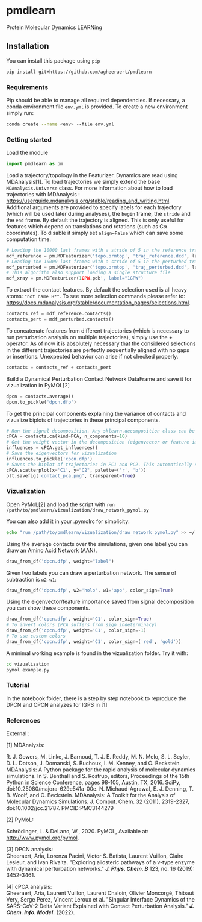 # pmdlearn
Protein Molecular Dynamics LEARNing 

## Installation
You can install this package using `pip`
```bash 
pip install git+https://github.com/agheeraert/pmdlearn
```
### Requirements
Pip should be able to manage all required dependencies. If necessary, a conda environment file `env.yml` is provided. To create a new environment simply run: 
``` bash
conda create --name <env> --file env.yml 
```
### Getting started
Load the module
```python
import pmdlearn as pm
```
Load a trajectory/topology in the Featurizer. Dynamics are read using MDAnalysis[1]. To load trajectories we simply extend the base `MDAnalysis.Universe` class. For more information about how to load trajectories with MDAnalysis : https://userguide.mdanalysis.org/stable/reading_and_writing.html.
Additional arguments are provided to specify labels for each trajectory (which will be used later during analyses), the `begin` frame, the `stride` and the `end` frame. By default the trajectory is aligned. This is only useful for features which depend on translations and rotations (such as C$\alpha$ coordinates). To disable it simply set `align=False` which can save some computation time.
```python
# Loading the 10000 last frames with a stride of 5 in the reference trajectory  
mdf_reference = pm.MDFeaturizer('topo.prmtop', 'traj_reference.dcd', label="reference", align=False, begin=-10000, stride=5)
# Loading the 10000 last frames with a stride of 5 in the perturbed trajectory  
mdf_perturbed = pm.MDFeaturizer('topo.prmtop', 'traj_perturbed.dcd', label="perturbed", align=False, begin=-10000, stride=5)
# This algorithm also support loading a single structure file
mdf_xray = pm.MDFeaturizer(1GPW.pdb', label="1GPW")
```
To extract the contact features. By default the selection used is all heavy atoms: `"not name H*"`. To see more selection commands please refer to: https://docs.mdanalysis.org/stable/documentation_pages/selections.html.
```python
contacts_ref = mdf_reference.contacts()
contacts_pert = mdf_perturbed.contacts()
```
To concatenate features from different trajectories (which is necessary to run perturbation analysis on multiple trajectories), simply use the $+$ operator. As of now it is absolutely necessary that the considered selections in the different trajectories are perfectly sequentially aligned with no gaps or insertions. Unexpected behavior can arise if not checked properly. 
```python
contacts = contacts_ref + contacts_pert
```
Build a Dynamical Perturbation Contact Network DataFrame and save it for vizualization in PyMOL[2]
```python
dpcn = contacts.average()
dpcn.to_pickle('dpcn.dfp')
```
To get the principal components explaining the variance of contacts and vizualize biplots of trajectories in these principal components.
```python
# Run the signal decomposition. Any sklearn.decomposition class can be use to extract components of the overall signal.
cPCA = contacts.ca(kind=PCA, n_components=10)
# Get the weight vector in the decomposition (eigenvector or feature importance)
influences = cPCA.get_influences()
# Save the eigenvectors for vizualization
influences.to_pickle('cpcn.dfp')
# Saves the biplot of trajectories in PC1 and PC2. This automatically separates trajectories with the original labels. Here the color red is assigned to the first label encountered and the color blue to the second label encountered. To disable this behavior simply set `hue=None"`
cPCA.scatterplot(x='C1', y="C2", palette=('r', 'b'))
plt.savefig('contact_pca.png', transparent=True)
```
### Vizualization
Open PyMoL[2] and load the script with
`run /path/to/pmdlearn/vizualization/draw_network_pymol.py`

You can also add it in your .pymolrc for simplicity: 
```bash
echo "run /path/to/pmdlearn/vizualization/draw_network_pymol.py" >> ~/.pymolrc
```
Using the average contacts over the simulations, given one label you can draw an Amino Acid Network (AAN).
```python
draw_from_df('dpcn.dfp', weight="label")
```
Given two labels you can draw a perturbation network. The sense of subtraction is `w2-w1`:
```python
draw_from_df('dpcn.dfp', w2='holo', w1='apo', color_sign=True)
```
Using the eigenvector/feature importance saved from signal decomposition you can show these components.
```python
draw_from_df('cpcn.dfp', weight='C1', color_sign=True)
# To invert colors (PCA suffers from sign indeterminacy)
draw_from_df('cpcn.dfp', weight='C1', color_sign=-1)
# To use custom colors 
draw_from_df('cpcn.dfp', weight='C1', color_sign=('red', 'gold'))
```
A minimal working example is found in the vizualization folder. Try it with:
```bash
cd vizualization
pymol example.py
```

### Tutorial
In the notebook folder, there is a step by step notebook to reproduce the DPCN and CPCN analyzes for IGPS in [1]
### References
External : 

[1] MDAnalysis:

R. J. Gowers, M. Linke, J. Barnoud, T. J. E. Reddy, M. N. Melo, S. L. Seyler, D. L. Dotson, J. Domanski, S. Buchoux, I. M. Kenney, and O. Beckstein. MDAnalysis: A Python package for the rapid analysis of molecular dynamics simulations. In S. Benthall and S. Rostrup, editors, Proceedings of the 15th Python in Science Conference, pages 98-105, Austin, TX, 2016. SciPy, doi:10.25080/majora-629e541a-00e.
N. Michaud-Agrawal, E. J. Denning, T. B. Woolf, and O. Beckstein. MDAnalysis: A Toolkit for the Analysis of Molecular Dynamics Simulations. J. Comput. Chem. 32 (2011), 2319-2327, doi:10.1002/jcc.21787. PMCID:PMC3144279

[2] PyMoL:

Schrödinger, L. & DeLano, W., 2020. PyMOL, Available at: http://www.pymol.org/pymol.


[3] DPCN analysis:  
Gheeraert, Aria, Lorenza Pacini, Victor S. Batista, Laurent Vuillon, Claire Lesieur, and Ivan Rivalta. "Exploring allosteric pathways of a v-type enzyme with dynamical perturbation networks." ***J. Phys. Chem. B*** 123, no. 16 (2019): 3452-3461.  

[4] cPCA analysis:  
Gheeraert, Aria, Laurent Vuillon, Laurent Chaloin, Olivier Moncorgé, Thibaut Very, Serge Perez, Vincent Leroux et al. "Singular Interface Dynamics of the SARS-CoV-2 Delta Variant Explained with Contact Perturbation Analysis." ***J. Chem. Info. Model.***  (2022).  

